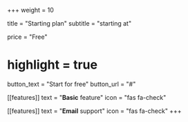 +++
weight = 10

title = "Starting plan"
subtitle = "starting at"

price = "Free"
# highlight = true

button_text = "Start for free"
button_url = "#"

[[features]]
  text = "**Basic** feature"
  icon = "fas fa-check"

[[features]]
  text = "**Email** support"
  icon = "fas fa-check"
+++
